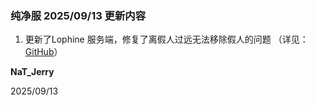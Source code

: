 ### **纯净服 2025/09/13 更新内容**

1. 更新了Lophine 服务端，修复了离假人过远无法移除假人的问题 （详见：[GitHub](https://github.com/LuminolMC/Lophine/commit/0e964ae71c656f6216942197a779cb0eb9e73bc8)）


**NaT_Jerry**

2025/09/13
